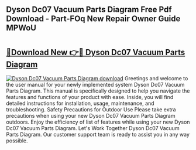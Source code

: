 ## Dyson Dc07 Vacuum Parts Diagram Free Pdf Download - Part-FOq New Repair Owner Guide MPWoU

# <h2><a href="http://dfun5g.blite.top/?on=Dyson+Dc07+Vacuum+Parts+Diagram">🔗Download New 👉🔴 Dyson Dc07 Vacuum Parts Diagram</a></h2>

[![Dyson Dc07 Vacuum Parts Diagram download](https://i.imgur.com/lujVjoI.png)](http://dfun5g.blite.top/?on=Dyson+Dc07+Vacuum+Parts+Diagram)
Greetings and welcome to the user manual for your newly implemented system Dyson Dc07 Vacuum Parts Diagram. This manual is specifically designed to help you navigate the features and functions of your product with ease. Inside, you will find detailed instructions for installation, usage, maintenance, and troubleshooting. Safety Precautions for Outdoor Use Please take extra precautions when using your new Dyson Dc07 Vacuum Parts Diagram outdoors. Enjoy the efficiency of list of features while using your new Dyson Dc07 Vacuum Parts Diagram. Let's Work Together Dyson Dc07 Vacuum Parts Diagram. Our customer support team is ready to assist you in any way possible.
